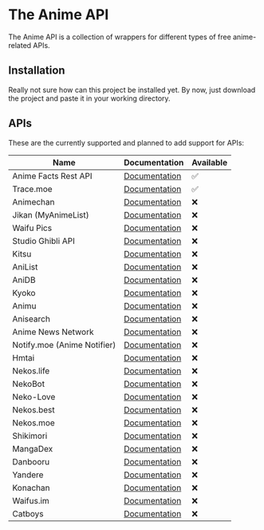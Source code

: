 # The Anime API

The Anime API is a collection of wrappers for different types of free anime-related APIs.


## Installation

Really not sure how can this project be installed yet. By now, just download the project and paste it in your working directory.


## APIs

These are the currently supported and planned to add support for APIs:

| Name                        | Documentation                                                          | Available          |
|-----------------------------|------------------------------------------------------------------------|--------------------|
| Anime Facts Rest API        | [Documentation](https://chandan-02.github.io/anime-facts-rest-api/)    | :white_check_mark: |
| Trace.moe                   | [Documentation](https://soruly.github.io/trace.moe-api/)               | :white_check_mark: |
| Animechan                   | [Documentation](https://animechan.vercel.app/guide)                    | :x:                |
| Jikan (MyAnimeList)         | [Documentation](https://jikan.docs.apiary.io/)                         | :x:                |
| Waifu Pics                  | [Documentation](https://waifu.pics/docs)                               | :x:                |
| Studio Ghibli API           | [Documentation](https://ghibliapi.herokuapp.com/)                      | :x:                |
| Kitsu                       | [Documentation](https://kitsu.docs.apiary.io/)                         | :x:                |
| AniList                     | [Documentation](https://anilist.gitbook.io/anilist-apiv2-docs/)        | :x:                |
| AniDB                       | [Documentation](https://wiki.anidb.net/w/API)                          | :x:                |
| Kyoko                       | [Documentation](https://github.com/Elliottophellia/kyoko)              | :x:                |
| Animu                       | [Documentation](https://docs.animu.ml/)                                | :x:                |
| Anisearch                   | [Documentation](https://anisearch.com/developers)                      | :x:                |
| Anime News Network          | [Documentation](https://www.animenewsnetwork.com/encyclopedia/api.php) | :x:                |
| Notify.moe (Anime Notifier) | [Documentation](https://notify.moe/api)                                | :x:                |
| Hmtai                       | [Documentation](https://hmtai.herokuapp.com/endpoints)                 | :x:                |
| Nekos.life                  | [Documentation](https://github.com/Nekos-life/nekos.py)                | :x:                |
| NekoBot                     | [Documentation](https://docs.nekobot.xyz/)                             | :x:                |
| Neko-Love                   | [Documentation](https://docs.neko-love.xyz/)                           | :x:                |
| Nekos.best                  | [Documentation](https://docs.nekos.best/)                              | :x:                |
| Nekos.moe                   | [Documentation](https://docs.nekos.moe/)                               | :x:                |
| Shikimori                   | [Documentation](https://shikimori.one/api/doc)                         | :x:                |
| MangaDex                    | [Documentation](https://api.mangadex.org/docs.html)                    | :x:                |
| Danbooru                    | [Documentation](https://danbooru.donmai.us/wiki_pages/help:api)        | :x:                |
| Yandere                     | [Documentation](https://yande.re/help/api)                             | :x:                |
| Konachan                    | [Documentation](https://konachan.com/help/api)                         | :x:                |
| Waifus.im                   | [Documentation](https://waifu.im/)                                     | :x:                |
| Catboys                     | [Documentation](https://catboys.com/api)                               | :x:                |
